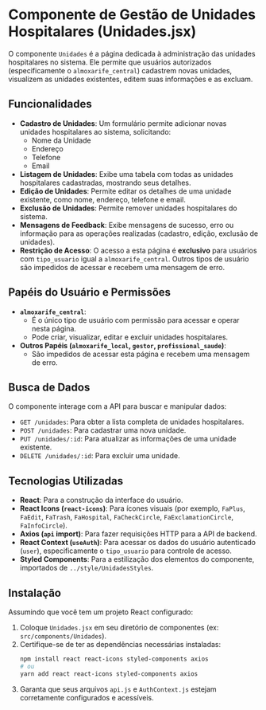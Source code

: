 # Componente de Gestão de Unidades Hospitalares (Unidades.jsx)

O componente `Unidades` é a página dedicada à administração das unidades hospitalares no sistema. Ele permite que usuários autorizados (especificamente o `almoxarife_central`) cadastrem novas unidades, visualizem as unidades existentes, editem suas informações e as excluam.

## Funcionalidades

- **Cadastro de Unidades**: Um formulário permite adicionar novas unidades hospitalares ao sistema, solicitando:
  - Nome da Unidade
  - Endereço
  - Telefone
  - Email
- **Listagem de Unidades**: Exibe uma tabela com todas as unidades hospitalares cadastradas, mostrando seus detalhes.
- **Edição de Unidades**: Permite editar os detalhes de uma unidade existente, como nome, endereço, telefone e email.
- **Exclusão de Unidades**: Permite remover unidades hospitalares do sistema.
- **Mensagens de Feedback**: Exibe mensagens de sucesso, erro ou informação para as operações realizadas (cadastro, edição, exclusão de unidades).
- **Restrição de Acesso**: O acesso a esta página é **exclusivo** para usuários com `tipo_usuario` igual a `almoxarife_central`. Outros tipos de usuário são impedidos de acessar e recebem uma mensagem de erro.

## Papéis do Usuário e Permissões

- **`almoxarife_central`**:
  - É o único tipo de usuário com permissão para acessar e operar nesta página.
  - Pode criar, visualizar, editar e excluir unidades hospitalares.
- **Outros Papéis (`almoxarife_local`, `gestor`, `profissional_saude`)**:
  - São impedidos de acessar esta página e recebem uma mensagem de erro.

## Busca de Dados

O componente interage com a API para buscar e manipular dados:

- `GET /unidades`: Para obter a lista completa de unidades hospitalares.
- `POST /unidades`: Para cadastrar uma nova unidade.
- `PUT /unidades/:id`: Para atualizar as informações de uma unidade existente.
- `DELETE /unidades/:id`: Para excluir uma unidade.

## Tecnologias Utilizadas

- **React**: Para a construção da interface do usuário.
- **React Icons (`react-icons`)**: Para ícones visuais (por exemplo, `FaPlus`, `FaEdit`, `FaTrash`, `FaHospital`, `FaCheckCircle`, `FaExclamationCircle`, `FaInfoCircle`).
- **Axios (`api` import)**: Para fazer requisições HTTP para a API de backend.
- **React Context (`useAuth`)**: Para acessar os dados do usuário autenticado (`user`), especificamente o `tipo_usuario` para controle de acesso.
- **Styled Components**: Para a estilização dos elementos do componente, importados de `../style/UnidadesStyles`.

## Instalação

Assumindo que você tem um projeto React configurado:

1.  Coloque `Unidades.jsx` em seu diretório de componentes (ex: `src/components/Unidades`).
2.  Certifique-se de ter as dependências necessárias instaladas:
    ```bash
    npm install react react-icons styled-components axios
    # ou
    yarn add react react-icons styled-components axios
    ```
3.  Garanta que seus arquivos `api.js` e `AuthContext.js` estejam corretamente configurados e acessíveis.
